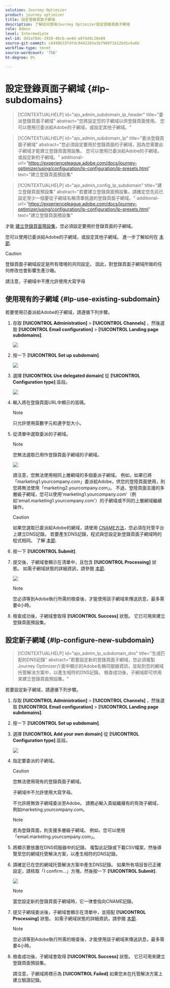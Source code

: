 ```yaml
---
solution: Journey Optimizer
product: journey optimizer
title: 設定登錄頁面子網域
description: 了解如何使用Journey Optimizer設定登錄頁面子網域
role: Admin
level: Intermediate
exl-id: dd1af8dc-3920-46cb-ae4d-a8f4d4c26e89
source-git-commit: c6498633fdfdc9442203a3bf980f1b12bd1c6a6b
workflow-type: tm+mt
source-wordcount: '756'
ht-degree: 0%

---
```


# 設定登錄頁面子網域 {#lp-subdomains}

>[!CONTEXTUALHELP]
>id="ajo_admin_subdomain_lp_header"
>title="委派登錄頁面子網域"
>abstract="您將設定您的子網域以供登錄頁面使用。 您可以使用已委派給Adobe的子網域，或設定其他子網域。"

>[!CONTEXTUALHELP]
>id="ajo_admin_subdomain_lp"
>title="委派登錄頁面子網域"
>abstract="您必須設定要用於登錄頁面的子網域，因為您需要此子網域才能建立登錄頁面預設集。 您可以使用已委派給Adobe的子網域，或設定新的子網域。"
>additional-url="https://experienceleague.adobe.com/docs/journey-optimizer/using/configuration/lp-configuration/lp-presets.html" text="建立登錄頁面預設集"

>[!CONTEXTUALHELP]
>id="ajo_admin_config_lp_subdomain"
>title="建立登錄頁面預設集"
>abstract="若要建立登錄頁面預設集，請確定您先前已設定至少一個要從子網域名稱清單挑選的登錄頁面子網域。"
>additional-url="https://experienceleague.adobe.com/docs/journey-optimizer/using/configuration/lp-configuration/lp-presets.html" text="建立登錄頁面預設集"

才能 [建立登錄頁面預設集](lp-presets.md)，您必須設定要用於登錄頁面的子網域。

您可以使用已委派給Adobe的子網域，或設定其他子網域。 進一步了解如何在 [本節](../configuration/delegate-subdomain.md).

>[!CAUTION]
>
>登錄頁面子網域設定是所有環境的共同設定。 因此，對登錄頁面子網域所做的任何修改也會影響生產沙箱。

請注意，子網域中不應允許使用大寫字母

## 使用現有的子網域 {#lp-use-existing-subdomain}

若要使用已委派給Adobe的子網域，請遵循下列步驟。

1. 存取 **[!UICONTROL Administration]** > **[!UICONTROL Channels]** ，然後選取 **[!UICONTROL Email configuration]** > **[!UICONTROL Landing page subdomains]**.

   ![](assets/lp_access-subdomains.png)

1. 按一下 **[!UICONTROL Set up subdomain]**.

   ![](assets/lp_set-up-subdomain.png)

1. 選擇 **[!UICONTROL Use delegated domain]** 從 **[!UICONTROL Configuration type]** 區段。

   ![](assets/lp_use-delegated-subdomain.png)

1. 輸入將在登錄頁面URL中顯示的首碼。

   >[!NOTE]
   >
   >只允許使用英數字元和連字型大小。

1. 從清單中選取委派的子網域。

   >[!NOTE]
   >
   >您無法選取已用作登錄頁面子網域的子網域。

   <!--Capital letters are not allowed in subdomains. TBC by PM-->

   ![](assets/lp_prefix-and-subdomain.png)

   請注意，您無法使用相同上層網域的多個委派子網域。 例如，如果已將「marketing1.yourcompany.com」委派給Adobe，供您的登陸頁面使用，則您將無法使用「marketing2.yourcompany.com」。 不過，登陸頁面支援的多層級子網域，您可以使用&#39;marketing1.yourcompany.com&#39;（例如&#39;email.marketing1.yourcompany.com&#39;）的子網域或不同的上層網域繼續操作。

   >[!CAUTION]
   >
   >如果您選取已委派給Adobe的網域，請使用 [CNAME方法](../configuration/delegate-subdomain.md#cname-subdomain-delegation)，您必須在托管平台上建立DNS記錄。 若要產生DNS記錄，程式與您設定新登錄頁面子網域時的程式相同。 了解 [本節](#lp-configure-new-subdomain).

1. 按一下 **[!UICONTROL Submit]**.

1. 提交後，子網域會顯示在清單中，且包含 **[!UICONTROL Processing]** 狀態。 如需子網域狀態的詳細資訊，請參閱 [本節](../configuration/about-subdomain-delegation.md#access-delegated-subdomains).<!--Same statuses?-->

   ![](assets/lp_subdomain-processing.png)

   >[!NOTE]
   >
   >您必須等到Adobe執行所需的檢查後，才能使用該子網域來傳送訊息，最多需要4小時。<!--Learn more in [this section](delegate-subdomain.md#subdomain-validation).-->

1. 檢查成功後，子網域會取得 **[!UICONTROL Success]** 狀態。 它已可用來建立登錄頁面預設集。

## 設定新子網域 {#lp-configure-new-subdomain}

>[!CONTEXTUALHELP]
>id="ajo_admin_lp_subdomain_dns"
>title="生成匹配的DNS記錄"
>abstract="若要設定新的登錄頁面子網域，您必須複製Journey Optimizer介面中顯示的Adobe名稱伺服器資訊，並貼到您的網域托管解決方案中，以產生相符的DNS記錄。 檢查成功後，子網域即可供用來建立登錄頁面預設集。"

若要設定新子網域，請遵循下列步驟。

1. 存取 **[!UICONTROL Administration]** > **[!UICONTROL Channels]** ，然後選取 **[!UICONTROL Email configuration]** > **[!UICONTROL Landing page subdomains]**.

1. 按一下 **[!UICONTROL Set up subdomain]**.

1. 選擇 **[!UICONTROL Add your own domain]** 從 **[!UICONTROL Configuration type]** 區段。

   ![](assets/lp_add-your-own-subdomain.png)

1. 指定要委派的子網域。

   >[!CAUTION]
   >
   >您無法使用現有的登錄頁面子網域。
   >
   >子網域中不允許使用大寫字母。

   不允許將無效子網域委派至Adobe。 請務必輸入貴組織擁有的有效子網域，例如marketing.yourcompany.com。

   >[!NOTE]
   >
   >若為登錄頁面，則支援多層級子網域。 例如，您可以使用「email.marketing.yourcompany.com」。

1. 將顯示要放置在DNS伺服器中的記錄。 複製此記錄或下載CSV檔案，然後導覽至您的網域托管解決方案，以產生相符的DNS記錄。

1. 請確定已在您的網域托管解決方案中產生DNS記錄。 如果所有項目皆已正確設定，請核取「I confirm...」方塊，然後按一下 **[!UICONTROL Submit]**.

   ![](assets/lp_add-your-own-subdomain-confirm.png)

   >[!NOTE]
   >
   >當您設定新的登錄頁面子網域時，它一律會指向CNAME記錄。

1. 提交子網域委派後，子網域會顯示在清單中，並搭配 **[!UICONTROL Processing]** 狀態。 如需子網域狀態的詳細資訊，請參閱 [本節](../configuration/about-subdomain-delegation.md#access-delegated-subdomains).<!--Same statuses?-->

   >[!NOTE]
   >
   >您必須等到Adobe執行所需的檢查後，才能使用該子網域來傳送訊息，最多需要4小時。<!--Learn more in [this section](#subdomain-validation).-->

1. 檢查成功後，子網域會取得 **[!UICONTROL Success]** 狀態。 它已可用來建立登錄頁面預設集。

   請注意，子網域將標示為 **[!UICONTROL Failed]** 如果您未在托管解決方案上建立驗證記錄。
